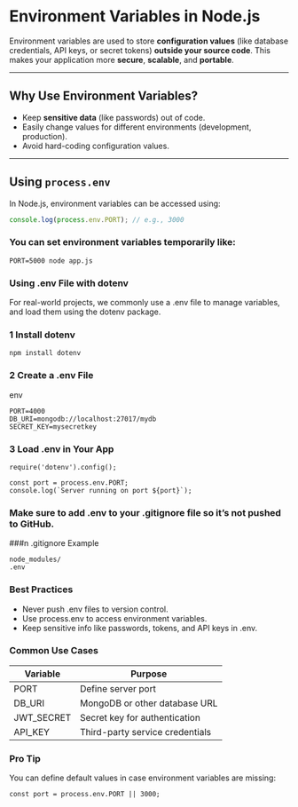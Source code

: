 # Environment Variables in Node.js

Environment variables are used to store **configuration values** (like database credentials, API keys, or secret tokens) **outside your source code**. This makes your application more **secure**, **scalable**, and **portable**.

---

## Why Use Environment Variables?

- Keep **sensitive data** (like passwords) out of code.
- Easily change values for different environments (development, production).
- Avoid hard-coding configuration values.

---

## Using `process.env`

In Node.js, environment variables can be accessed using:

```js
console.log(process.env.PORT); // e.g., 3000
```
### You can set environment variables temporarily like:
```
PORT=5000 node app.js
```
### Using .env File with dotenv
For real-world projects, we commonly use a .env file to manage variables, and load them using the dotenv package.

### 1 Install dotenv
```
npm install dotenv
```
### 2 Create a .env File
env
```
PORT=4000
DB_URI=mongodb://localhost:27017/mydb
SECRET_KEY=mysecretkey
```
### 3 Load .env in Your App
```
require('dotenv').config();

const port = process.env.PORT;
console.log(`Server running on port ${port}`);
```
### Make sure to add .env to your .gitignore file so it’s not pushed to GitHub.

###n .gitignore Example
```
node_modules/
.env
```

### Best Practices
- Never push .env files to version control.
- Use process.env to access environment variables.
- Keep sensitive info like passwords, tokens, and API keys in .env.

### Common Use Cases
 | Variable |	Purpose |
 | ---------- | -------- |
| PORT | 	Define server port |
| DB_URI |	MongoDB or other database URL |
| JWT_SECRET | Secret key for authentication |
| API_KEY	 | Third-party service credentials |

### Pro Tip
You can define default values in case environment variables are missing:

```
const port = process.env.PORT || 3000;

```
